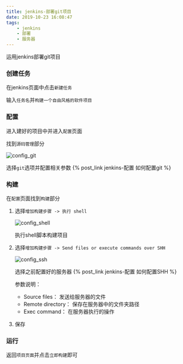 ```yaml
---
title: jenkins-部署git项目
date: 2019-10-23 16:08:47
tags:
    - jenkins
    - 部署
    - 服务器
---
```

运用jenkins部署git项目

### 创建任务

在jenkins页面中点击`新建任务`


<!-- more -->


输入`任务名`并`构建一个自由风格的软件项目`


### 配置

进入建好的项目中并进入`配置`页面

找到`源码管理`部分

![config_git](/images/jenkins/config_git.png)

选择`git`选项并配置相关参数 {% post_link jenkins-配置 如何配置git %}


### 构建

在`配置`页面找到`构建`部分

1. 选择`增加构建步骤 -> 执行 shell`

    ![config_shell](/images/jenkins/config_shell.png)

    执行shell脚本构建项目

2. 选择`增加构建步骤 -> Send files or execute commands over SHH`

    ![config_ssh](/images/jenkins/config_ssh.png)
    
    选择之前配置好的服务器 {% post_link jenkins-配置 如何配置SHH %}
    
    参数说明：
    
    - Source files： 发送给服务器的文件
    - Remote directory： 保存在服务器中的文件夹路径
    - Exec command： 在服务器执行的操作
    
3. 保存


### 运行

返回`项目页面`并点击`立即构建`即可
    

